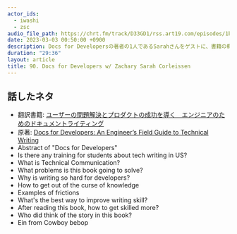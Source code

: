 ```yaml
---
actor_ids:
  - iwashi
  - zsc
audio_file_path: https://chrt.fm/track/D33GD1/rss.art19.com/episodes/1be2dbd4-5291-4afd-90e4-a8ec87166ff3.mp3
date: 2023-03-03 00:50:00 +0900
description: Docs for Developersの著者の1人であるSarahさんをゲストに、書籍の概要、書籍が解決する課題、テクニカルライティングの上達方法などについて語っていただいたエピソードです。
duration: "29:36"
layout: article
title: 90. Docs for Developers w/ Zachary Sarah Corleissen 
---
```


## 話したネタ

- 翻訳書籍: [ユーザーの問題解決とプロダクトの成功を導く　エンジニアのためのドキュメントライティング](https://www.amazon.co.jp/dp/4800590833)
- 原著: [Docs for Developers: An Engineer’s Field Guide to Technical Writing](https://amzn.to/3ELZW12)
- Abstract of "Docs for Developers"
- Is there any training for students about tech writing in US?
- What is Technical Communication?
- What problems is this book going to solve?
- Why is writing so hard for developers?
- How to get out of the curse of knowledge
- Examples of frictions
- What's the best way to improve writing skill?
- After reading this book, how to get skilled more?
- Who did think of the story in this book?
- Ein from Cowboy bebop
